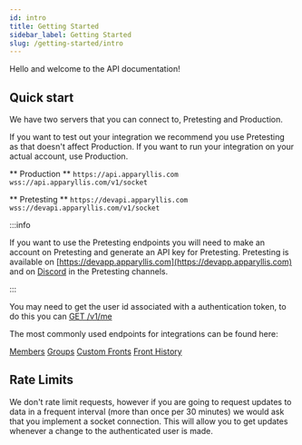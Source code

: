 ```yaml
---
id: intro
title: Getting Started
sidebar_label: Getting Started
slug: /getting-started/intro
---
```


Hello and welcome to the API documentation!

## Quick start

We have two servers that you can connect to, Pretesting and Production.

If you want to test out your integration we recommend you use Pretesting as that doesn't affect Production.
If you want to run your integration on your actual account, use Production.

** Production **
`https://api.apparyllis.com`
`wss://api.apparyllis.com/v1/socket`

** Pretesting **
`https://devapi.apparyllis.com`
`wss://devapi.apparyllis.com/v1/socket`

:::info

If you want to use the Pretesting endpoints you will need to make an account on Pretesting and generate an API key for Pretesting. Pretesting is available on [https://devapp.apparyllis.com](https://devapp.apparyllis.com) and on [Discord](/docs/discord.md) in the Pretesting channels.

:::

You may need to get the user id associated with a authentication token, to do this you can [GET /v1/me](../api/get-your-authed-user-id)

The most commonly used endpoints for integrations can be found here:

[Members](../api/members)
[Groups](../api/groups)
[Custom Fronts](../api/custom-fronts)
[Front History](../api/front-history)

## Rate Limits

We don't rate limit requests, however if you are going to request updates to data in a frequent interval (more than once per 30 minutes) we would ask that you implement a socket connection. This will allow you to get updates whenever a change to the authenticated user is made.

